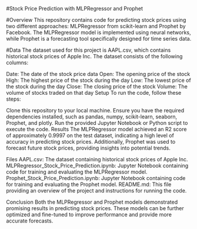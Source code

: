 #Stock Price Prediction with MLPRegressor and Prophet

#Overview
This repository contains code for predicting stock prices using two different approaches: MLPRegressor from scikit-learn and Prophet by Facebook. The MLPRegressor model is implemented using neural networks, while Prophet is a forecasting tool specifically designed for time series data.

#Data
The dataset used for this project is AAPL.csv, which contains historical stock prices of Apple Inc. The dataset consists of the following columns:

Date: The date of the stock price data
Open: The opening price of the stock
High: The highest price of the stock during the day
Low: The lowest price of the stock during the day
Close: The closing price of the stock
Volume: The volume of stocks traded on that day
Setup
To run the code, follow these steps:

Clone this repository to your local machine.
Ensure you have the required dependencies installed, such as pandas, numpy, scikit-learn, seaborn, Prophet, and plotly.
Run the provided Jupyter Notebook or Python script to execute the code.
Results
The MLPRegressor model achieved an R2 score of approximately 0.9997 on the test dataset, indicating a high level of accuracy in predicting stock prices. Additionally, Prophet was used to forecast future stock prices, providing insights into potential trends.

Files
AAPL.csv: The dataset containing historical stock prices of Apple Inc.
MLPRegressor_Stock_Price_Prediction.ipynb: Jupyter Notebook containing code for training and evaluating the MLPRegressor model.
Prophet_Stock_Price_Prediction.ipynb: Jupyter Notebook containing code for training and evaluating the Prophet model.
README.md: This file providing an overview of the project and instructions for running the code.

Conclusion
Both the MLPRegressor and Prophet models demonstrated promising results in predicting stock prices. These models can be further optimized and fine-tuned to improve performance and provide more accurate forecasts.
